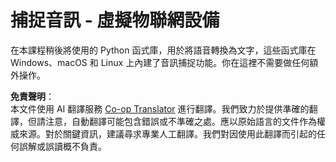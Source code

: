 <!--
CO_OP_TRANSLATOR_METADATA:
{
  "original_hash": "e4f2925acb211765889c3b51b9116ceb",
  "translation_date": "2025-08-25T00:34:31+00:00",
  "source_file": "6-consumer/lessons/1-speech-recognition/virtual-device-audio.md",
  "language_code": "tw"
}
-->
# 捕捉音訊 - 虛擬物聯網設備

在本課程稍後將使用的 Python 函式庫，用於將語音轉換為文字，這些函式庫在 Windows、macOS 和 Linux 上內建了音訊捕捉功能。你在這裡不需要做任何額外操作。

**免責聲明**：  
本文件使用 AI 翻譯服務 [Co-op Translator](https://github.com/Azure/co-op-translator) 進行翻譯。我們致力於提供準確的翻譯，但請注意，自動翻譯可能包含錯誤或不準確之處。應以原始語言的文件作為權威來源。對於關鍵資訊，建議尋求專業人工翻譯。我們對因使用此翻譯而引起的任何誤解或誤讀概不負責。